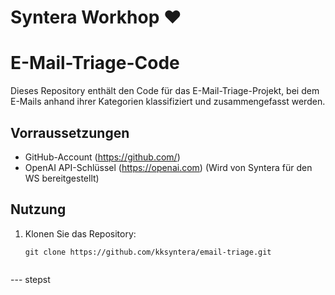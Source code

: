 # Syntera Workhop ♥️ 

# E-Mail-Triage-Code

Dieses Repository enthält den Code für das E-Mail-Triage-Projekt, bei dem E-Mails anhand ihrer Kategorien klassifiziert und zusammengefasst werden.

## Vorraussetzungen

- GitHub-Account (https://github.com/)
- OpenAI API-Schlüssel (https://openai.com) (Wird von Syntera für den WS bereitgestellt)

## Nutzung

1. Klonen Sie das Repository:

   ```shell
   git clone https://github.com/kksyntera/email-triage.git


--- stepst